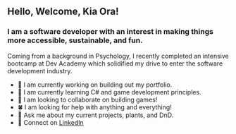 ## Hello, Welcome, Kia Ora!

### I am a software developer with an interest in making things more accessible, sustainable, and fun.

Coming from a background in Psychology, I recently completed an intensive bootcamp at Dev Academy which solidified my drive to enter the software development industry.

- 🌿 I am currently working on building out my portfolio.
- 🌱 I am currently learning C# and game development principles.
- 🍄 I am looking to collaborate on building games!
- 🍀 I am looking for help with anything and everything!
- 🍃 Ask me about my current projects, plants, and DnD.
- 🌳 Connect on [LinkedIn](https://www.linkedin.com/in/celia-scott-will-harknett-a05705305/)
